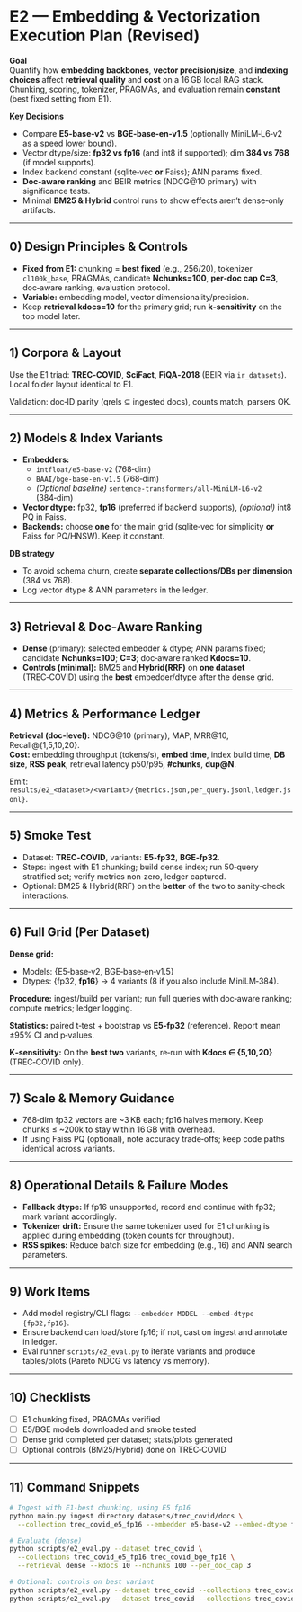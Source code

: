 # E2 — Embedding & Vectorization Execution Plan (Revised)

**Goal**  
Quantify how **embedding backbones**, **vector precision/size**, and **indexing choices** affect **retrieval quality** and **cost** on a 16 GB local RAG stack. Chunking, scoring, tokenizer, PRAGMAs, and evaluation remain **constant** (best fixed setting from E1).

**Key Decisions**  
- Compare **E5‑base‑v2** vs **BGE‑base‑en‑v1.5** (optionally MiniLM‑L6‑v2 as a speed lower bound).  
- Vector dtype/size: **fp32 vs fp16** (and int8 if supported); dim **384 vs 768** (if model supports).  
- Index backend constant (sqlite‑vec **or** Faiss); ANN params fixed.  
- **Doc‑aware ranking** and BEIR metrics (NDCG@10 primary) with significance tests.  
- Minimal **BM25 & Hybrid** control runs to show effects aren’t dense‑only artifacts.

---

## 0) Design Principles & Controls
- **Fixed from E1:** chunking = **best fixed** (e.g., 256/20), tokenizer `cl100k_base`, PRAGMAs, candidate **Nchunks=100**, **per‑doc cap C=3**, doc‑aware ranking, evaluation protocol.  
- **Variable:** embedding model, vector dimensionality/precision.  
- Keep **retrieval kdocs=10** for the primary grid; run **k‑sensitivity** on the top model later.

---

## 1) Corpora & Layout
Use the E1 triad: **TREC‑COVID**, **SciFact**, **FiQA‑2018** (BEIR via `ir_datasets`). Local folder layout identical to E1.

Validation: doc‑ID parity (qrels ⊆ ingested docs), counts match, parsers OK.

---

## 2) Models & Index Variants
- **Embedders:**  
  - `intfloat/e5-base-v2` (768‑dim)  
  - `BAAI/bge-base-en-v1.5` (768‑dim)  
  - *(Optional baseline)* `sentence-transformers/all-MiniLM-L6-v2` (384‑dim)
- **Vector dtype:** fp32, **fp16** (preferred if backend supports), *(optional)* int8 PQ in Faiss.  
- **Backends:** choose **one** for the main grid (sqlite‑vec for simplicity **or** Faiss for PQ/HNSW). Keep it constant.

**DB strategy**  
- To avoid schema churn, create **separate collections/DBs per dimension** (384 vs 768).  
- Log vector dtype & ANN parameters in the ledger.

---

## 3) Retrieval & Doc‑Aware Ranking
- **Dense** (primary): selected embedder & dtype; ANN params fixed; candidate **Nchunks=100**; **C=3**; doc‑aware ranked **Kdocs=10**.  
- **Controls (minimal):** BM25 and **Hybrid(RRF)** on **one dataset** (TREC‑COVID) using the **best** embedder/dtype after the dense grid.

---

## 4) Metrics & Performance Ledger
**Retrieval (doc‑level):** NDCG@10 (primary), MAP, MRR@10, Recall@{1,5,10,20}.  
**Cost:** embedding throughput (tokens/s), **embed time**, index build time, **DB size**, **RSS peak**, retrieval latency p50/p95, **#chunks**, **dup@N**.

Emit: `results/e2_<dataset>/<variant>/{metrics.json,per_query.jsonl,ledger.jsonl}`.

---

## 5) Smoke Test
- Dataset: **TREC‑COVID**, variants: **E5‑fp32**, **BGE‑fp32**.  
- Steps: ingest with E1 chunking; build dense index; run 50‑query stratified set; verify metrics non‑zero, ledger captured.  
- Optional: BM25 & Hybrid(RRF) on the **better** of the two to sanity‑check interactions.

---

## 6) Full Grid (Per Dataset)
**Dense grid:**  
- Models: {E5‑base‑v2, BGE‑base‑en‑v1.5}  
- Dtypes: {fp32, **fp16**} → 4 variants (8 if you also include MiniLM‑384).

**Procedure:** ingest/build per variant; run full queries with doc‑aware ranking; compute metrics; ledger logging.

**Statistics:** paired t‑test + bootstrap vs **E5‑fp32** (reference). Report mean ±95% CI and p‑values.

**K‑sensitivity:** On the **best two** variants, re‑run with **Kdocs ∈ {5,10,20}** (TREC‑COVID only).

---

## 7) Scale & Memory Guidance
- 768‑dim fp32 vectors are ~3 KB each; fp16 halves memory. Keep chunks ≤ ~200k to stay within 16 GB with overhead.  
- If using Faiss PQ (optional), note accuracy trade‑offs; keep code paths identical across variants.

---

## 8) Operational Details & Failure Modes
- **Fallback dtype:** If fp16 unsupported, record and continue with fp32; mark variant accordingly.  
- **Tokenizer drift:** Ensure the same tokenizer used for E1 chunking is applied during embedding (token counts for throughput).  
- **RSS spikes:** Reduce batch size for embedding (e.g., 16) and ANN search parameters.

---

## 9) Work Items
- Add model registry/CLI flags: `--embedder MODEL --embed-dtype {fp32,fp16}`.  
- Ensure backend can load/store fp16; if not, cast on ingest and annotate in ledger.  
- Eval runner `scripts/e2_eval.py` to iterate variants and produce tables/plots (Pareto NDCG vs latency vs memory).

---

## 10) Checklists
- [ ] E1 chunking fixed, PRAGMAs verified  
- [ ] E5/BGE models downloaded and smoke tested  
- [ ] Dense grid completed per dataset; stats/plots generated  
- [ ] Optional controls (BM25/Hybrid) done on TREC‑COVID

---

## 11) Command Snippets
```bash
# Ingest with E1-best chunking, using E5 fp16
python main.py ingest directory datasets/trec_covid/docs \
  --collection trec_covid_e5_fp16 --embedder e5-base-v2 --embed-dtype fp16

# Evaluate (dense)
python scripts/e2_eval.py --dataset trec_covid \
  --collections trec_covid_e5_fp16 trec_covid_bge_fp16 \
  --retrieval dense --kdocs 10 --nchunks 100 --per_doc_cap 3

# Optional: controls on best variant
python scripts/e2_eval.py --dataset trec_covid --collections trec_covid_e5_fp16 --retrieval bm25 --kdocs 10
python scripts/e2_eval.py --dataset trec_covid --collections trec_covid_e5_fp16 --retrieval hybrid_rrf --kdocs 10
```
